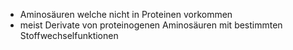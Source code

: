 - Aminosäuren welche nicht in Proteinen vorkommen 
- meist Derivate von proteinogenen Aminosäuren mit bestimmten Stoffwechselfunktionen 